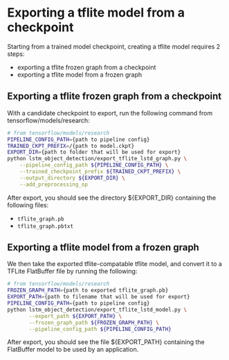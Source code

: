 # Exporting a tflite model from a checkpoint

Starting from a trained model checkpoint, creating a tflite model requires 2 steps:

* exporting a tflite frozen graph from a checkpoint
* exporting a tflite model from a frozen graph


## Exporting a tflite frozen graph from a checkpoint

With a candidate checkpoint to export, run the following command from
tensorflow/models/research:

```bash
# from tensorflow/models/research
PIPELINE_CONFIG_PATH={path to pipeline config}
TRAINED_CKPT_PREFIX=/{path to model.ckpt}
EXPORT_DIR={path to folder that will be used for export}
python lstm_object_detection/export_tflite_lstd_graph.py \
    --pipeline_config_path ${PIPELINE_CONFIG_PATH} \
    --trained_checkpoint_prefix ${TRAINED_CKPT_PREFIX} \
    --output_directory ${EXPORT_DIR} \
	--add_preprocessing_op
```

After export, you should see the directory ${EXPORT_DIR} containing the following files:

* `tflite_graph.pb`
* `tflite_graph.pbtxt` 


## Exporting a tflite model from a frozen graph

We then take the exported tflite-compatable tflite model, and convert it to a
TFLite FlatBuffer file by running the following:

```bash
# from tensorflow/models/research
FROZEN_GRAPH_PATH={path to exported tflite_graph.pb}
EXPORT_PATH={path to filename that will be used for export}
PIPELINE_CONFIG_PATH={path to pipeline config}
python lstm_object_detection/export_tflite_lstd_model.py \
	   --export_path ${EXPORT_PATH} \
	   --frozen_graph_path ${FROZEN_GRAPH_PATH} \
	   --pipeline_config_path ${PIPELINE_CONFIG_PATH}
```

After export, you should see the file ${EXPORT_PATH} containing the FlatBuffer
model to be used by an application.